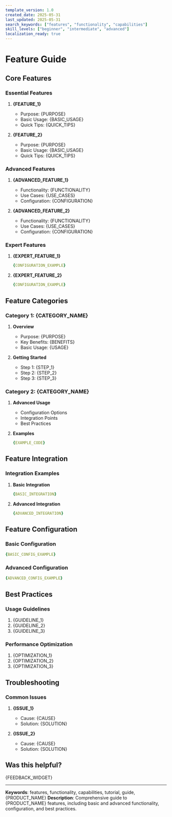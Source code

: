 ```yaml
---
template_version: 1.0
created_date: 2025-05-31
last_updated: 2025-05-31
search_keywords: ["features", "functionality", "capabilities"]
skill_levels: ["beginner", "intermediate", "advanced"]
localization_ready: true
---
```


# Feature Guide

## Core Features

<!-- skill-level: beginner -->
### Essential Features
1. **{FEATURE_1}**
   <!-- media-guide: Add feature screenshot -->
   - Purpose: {PURPOSE}
   - Basic Usage: {BASIC_USAGE}
   - Quick Tips: {QUICK_TIPS}

2. **{FEATURE_2}**
   <!-- media-guide: Add feature screenshot -->
   - Purpose: {PURPOSE}
   - Basic Usage: {BASIC_USAGE}
   - Quick Tips: {QUICK_TIPS}

<!-- skill-level: intermediate -->
### Advanced Features
1. **{ADVANCED_FEATURE_1}**
   - Functionality: {FUNCTIONALITY}
   - Use Cases: {USE_CASES}
   - Configuration: {CONFIGURATION}

2. **{ADVANCED_FEATURE_2}**
   - Functionality: {FUNCTIONALITY}
   - Use Cases: {USE_CASES}
   - Configuration: {CONFIGURATION}

<!-- skill-level: advanced -->
### Expert Features
1. **{EXPERT_FEATURE_1}**
   ```yaml
   {CONFIGURATION_EXAMPLE}
   ```

2. **{EXPERT_FEATURE_2}**
   ```yaml
   {CONFIGURATION_EXAMPLE}
   ```

## Feature Categories

### Category 1: {CATEGORY_NAME}
<!-- skill-level: beginner -->
1. **Overview**
   - Purpose: {PURPOSE}
   - Key Benefits: {BENEFITS}
   - Basic Usage: {USAGE}

2. **Getting Started**
   <!-- media-guide: Add tutorial screenshots -->
   - Step 1: {STEP_1}
   - Step 2: {STEP_2}
   - Step 3: {STEP_3}

### Category 2: {CATEGORY_NAME}
<!-- skill-level: intermediate -->
1. **Advanced Usage**
   - Configuration Options
   - Integration Points
   - Best Practices

2. **Examples**
   ```yaml
   {EXAMPLE_CODE}
   ```

## Feature Integration

<!-- skill-level: intermediate -->
### Integration Examples
1. **Basic Integration**
   ```yaml
   {BASIC_INTEGRATION}
   ```

2. **Advanced Integration**
   ```yaml
   {ADVANCED_INTEGRATION}
   ```

## Feature Configuration

### Basic Configuration
<!-- skill-level: beginner -->
```yaml
{BASIC_CONFIG_EXAMPLE}
```

### Advanced Configuration
<!-- skill-level: advanced -->
```yaml
{ADVANCED_CONFIG_EXAMPLE}
```

## Best Practices

<!-- skill-level: intermediate -->
### Usage Guidelines
1. {GUIDELINE_1}
2. {GUIDELINE_2}
3. {GUIDELINE_3}

### Performance Optimization
1. {OPTIMIZATION_1}
2. {OPTIMIZATION_2}
3. {OPTIMIZATION_3}

## Troubleshooting

<!-- skill-level: beginner -->
### Common Issues
1. **{ISSUE_1}**
   - Cause: {CAUSE}
   - Solution: {SOLUTION}

2. **{ISSUE_2}**
   - Cause: {CAUSE}
   - Solution: {SOLUTION}

<!-- feedback-section -->
## Was this helpful?
{FEEDBACK_WIDGET}
<!-- end-feedback-section -->

---

<!-- seo: start -->
**Keywords**: features, functionality, capabilities, tutorial, guide, {PRODUCT_NAME}
**Description**: Comprehensive guide to {PRODUCT_NAME} features, including basic and advanced functionality, configuration, and best practices.
<!-- seo: end -->

